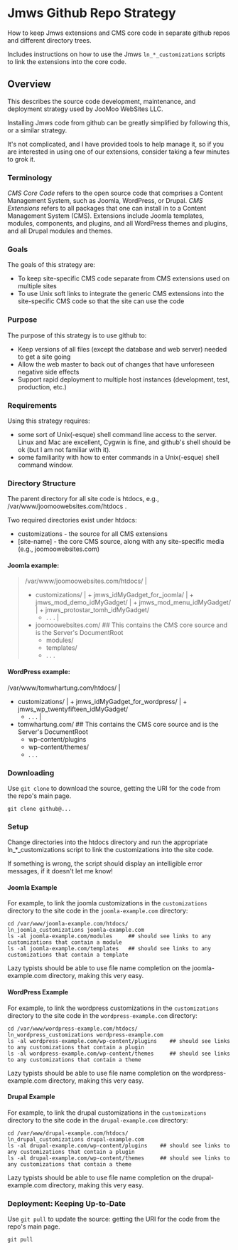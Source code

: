 
# Jmws Github Repo Strategy
How to keep Jmws extensions and CMS core code in separate github repos and different directory trees.

Includes instructions on how to use the Jmws `ln_*_customizations` scripts to link the extensions into the core code.

## Overview
This describes the source code development, maintenance, and deployment strategy used by JooMoo WebSites LLC.

Installing Jmws code from github can be greatly simplified by following this, or a similar strategy.

It's not complicated, and I have provided tools to help manage it, so if you are interested in using one of our extensions, consider taking a few minutes to grok it.

### Terminology
*CMS Core Code* refers to the open source code that comprises a Content Management System, such as Joomla, WordPress, or Drupal.
*CMS Extensions* refers to all packages that one can install in to a Content Management System (CMS).  Extensions include Joomla templates, modules, components, and plugins, and all WordPress themes and plugins, and all Drupal modules and themes.

### Goals
The goals of this strategy are:
* To keep site-specific CMS code separate from CMS extensions used on multiple sites
* To use Unix soft links to integrate the generic CMS extensions into the site-specific CMS code so that the site can use the code

### Purpose
The purpose of this strategy is to use github to:
* Keep versions of all files (except the database and web server) needed to get a site going
* Allow the web master to back out of changes that have unforeseen negative side effects
* Support rapid deployment to multiple host instances (development, test, production, etc.)

### Requirements
Using this strategy requires:
* some sort of Unix(-esque) shell command line access to the server.  Linux and Mac are excellent, Cygwin is fine, and github's shell should be ok (but I am not familiar with it).
* some familiarity with how to enter commands in a Unix(-esque) shell command window.

### Directory Structure
The parent directory for all site code is htdocs, e.g., /var/www/joomoowebsites.com/htdocs .

Two required directories exist under htdocs:
* customizations - the source for all CMS extensions
* [site-name] - the core CMS source, along with any site-specific media (e.g., joomoowebsites.com)

#### Joomla example:
> /var/www/joomoowebsites.com/htdocs/
>   |
>   + customizations/
>   | + jmws_idMyGadget_for_joomla/
>   | + jmws_mod_demo_idMyGadget/
>   | + jmws_mod_menu_idMyGadget/
>   | + jmws_protostar_tomh_idMyGadget/
>     + . . .
>   |
>   + joomoowebsites.com/   ## This contains the CMS core source and is the Server's DocumentRoot
>     + modules/
>     + templates/
>     + . . .

#### WordPress example:
/var/www/tomwhartung.com/htdocs/
  |
  + customizations/
  | + jmws_idMyGadget_for_wordpress/
  | + jmws_wp_twentyfifteen_idMyGadget/
    + . . .
  |
  + tomwhartung.com/   ## This contains the CMS core source and is the Server's DocumentRoot
    + wp-content/plugins
    + wp-content/themes/
    + . . .

### Downloading
Use `git clone` to download the source, getting the URI for the code from the repo's main page.
``` 
git clone github@...
``` 

### Setup
Change directories into the htdocs directory and run the appropriate ln_*_customizations script to link the customizations into the site code.

If something is wrong, the script should display an intelligible error messages, if it doesn't let me know!

#### Joomla Example
For example, to link the joomla customizations in the `customizations` directory to the site code in the `joomla-example.com` directory:
``` 
cd /var/www/joomla-example.com/htdocs/
ln_joomla_customizations joomla-example.com
ls -al joomla-example.com/modules     ## should see links to any customizations that contain a module
ls -al joomla-example.com/templates   ## should see links to any customizations that contain a template
``` 

Lazy typists should be able to use file name completion on the joomla-example.com directory, making this very easy.

#### WordPress Example
For example, to link the wordpress customizations in the `customizations` directory to the site code in the `wordpress-example.com` directory:
``` 
cd /var/www/wordpress-example.com/htdocs/
ln_wordpress_customizations wordpress-example.com
ls -al wordpress-example.com/wp-content/plugins    ## should see links to any customizations that contain a plugin
ls -al wordpress-example.com/wp-content/themes     ## should see links to any customizations that contain a theme
``` 

Lazy typists should be able to use file name completion on the wordpress-example.com directory, making this very easy.

#### Drupal Example
For example, to link the drupal customizations in the `customizations` directory to the site code in the `drupal-example.com` directory:
```
cd /var/www/drupal-example.com/htdocs/
ln_drupal_customizations drupal-example.com
ls -al drupal-example.com/wp-content/plugins    ## should see links to any customizations that contain a plugin
ls -al drupal-example.com/wp-content/themes     ## should see links to any customizations that contain a theme
```

Lazy typists should be able to use file name completion on the drupal-example.com directory, making this very easy.

### Deployment: Keeping Up-to-Date
Use `git pull` to update the source: getting the URI for the code from the repo's main page.
``` 
git pull
``` 

